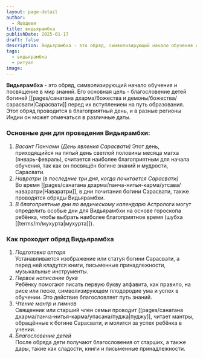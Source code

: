 ```yaml
---
layout: page-detail
author:
  - Яшодеви
title: видьярамбха
publishDate: 2025-01-17
draft: false
description: Видьярамбха - это обряд, символизирующий начало обучения и посвящение в мир знаний. Его основная цель - благословение детей богиней Сарасвати перед их вступлением на путь образования. Этот обряд проводится в благоприятный день, и в разные регионы Индии он может отмечаться в различные даты.
tags:
  - видьярамбха
  - ритуал
image:
---
```

**Видьярамбха** - это обряд, символизирующий начало обучения и посвящение в мир знаний. Его основная цель - благословение детей богиней [[pages/санатана дхарма/божества и демоны/божества/сарасвати|Сарасвати]] перед их вступлением на путь образования. Этот обряд проводится в благоприятный день, и в разные регионы Индии он может отмечаться в различные даты.

### Основные дни для проведения Видьярамбхи:

1. *Васант Панчами (День явления Сарасвати)*
Этот день, приходящийся на пятый день светлой половины месяца магха (январь-февраль), считается наиболее благоприятным для начала обучения, так как он посвящён богине знаний и мудрости, Сарасвати.
2. *Навратри (в последние три дня, когда почитается Сарасвати)*  
Во время [[pages/санатана дхарма/панча-нитья-карма/утсава/наваратри|Наваратри]], в дни почитания богини Сарасвати, также проводятся обряды Видьярамбхи.
3. *В благоприятные дни по ведическому календарю* 
Астрологи могут определить особые дни для Видьярамбхи на основе гороскопа ребёнка, чтобы выбрать наиболее благоприятное время (шубха [[terms/m/мухурта|мухурта]]).

### Как проходит обряд Видьярамбха

1. *Подготовка алтаря*  
Устанавливается изображение или статуя богини Сарасвати, а перед ней кладутся книги, письменные принадлежности, музыкальные инструменты.
2. *Первое написание букв*  
Ребёнку помогают писать первую букву алфавита, как правило, на рисе или песке, символизирующем плодородие ума и успех в обучении. Это действие благословляет путь знаний.
3. *Чтение мантр и гимнов*  
Священник или старший член семьи проводит [[pages/санатана дхарма/панча-нитья-карма/упасана/пуджа|пуджу]], читает мантры, обращённые к богине Сарасвати, и молится за успех ребёнка в учении.
4. *Благословение детей*  
После обряда дети получают благословения от старших, а также дары, такие как сладости, книги и письменные принадлежности.